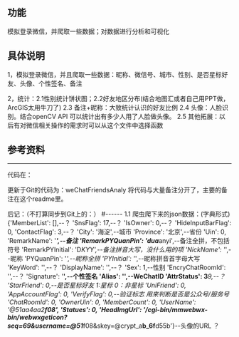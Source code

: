 ## 功能

模拟登录微信，并爬取一些数据；对数据进行分析和可视化


## 具体说明

1，模拟登录微信，并且爬取一些数据：昵称、微信号、城市、性别、是否星标好友、头像、个性签名、备注


2，统计：2.1性别统计饼状图；2.2好友地区分布(结合地图汇或者自己用PPT做，ArcGIS太用牛刀了)
2.3 备注+昵称：大致统计认识的好友比例
2.4 头像：人脸识别。结合openCV API 可以统计出有多少人用了人脸做头像。
2.5 其他拓展：以后有对微信相关操作的需求时可以从这个文件中选择函数




## 参考资料

-------------------
代码在：

更新于Git的代码为：weChatFriendsAnaly
将代码与大量备注分开了，主要的备注在这个readme里。

后记：（不打算同步到Git上的：）
#------
1.1 爬虫爬下来的json数据：(字典形式)
{'MemberList': [],--？
'SnsFlag': 17,--？
'IsOwner': 0,--？
'HideInputBarFlag': 0,
'ContactFlag': 3,--？
'City': '海淀',--城市
'Province': '北京',--省份
'Uin': 0,
'RemarkName': '***',--备注
'RemarkPYQuanPin': 'dua***anyi',--备注全拼，不包括符号
'RemarkPYInitial': 'D*KYY',--备注拼音大写，没什么用的项
'NickName': '*',--昵称
'PYQuanPin': '*',--昵称全拼
'PYInitial': '*',--昵称拼音首字母大写
'KeyWord': '',--？
'DisplayName': '',--？
'Sex': 1,--性别
'EncryChatRoomId': '',--？
'Signature': '******',--个性签名
'Alias': '****',--WeChatID
'AttrStatus': 3***9,--？
'StarFriend': 0,--是否星标好友 1:星标  0：非星标
'UniFriend': 0,
'AppAccountFlag': 0,
'VerifyFlag': 0,--验证标志 用来判断是否是公众号/服务号
'ChatRoomId': 0,
'OwnerUin': 0,
'MemberCount': 0,
'UserName': '@51aa4aa2********f08',
'Statues': 0,
'HeadImgUrl': '/cgi-bin/mmwebwx-bin/webwxgeticon?seq=6**9&username=@51*****f08&skey=@crypt_a**b_6f**d55b'}--头像的URL ？

